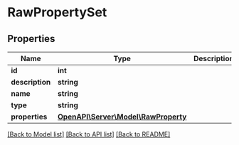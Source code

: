 # RawPropertySet

## Properties
Name | Type | Description | Notes
------------ | ------------- | ------------- | -------------
**id** | **int** |  | [readonly] 
**description** | **string** |  | [optional] 
**name** | **string** |  | [optional] 
**type** | **string** |  | [optional] 
**properties** | [**OpenAPI\Server\Model\RawProperty**](RawProperty.md) |  | 

[[Back to Model list]](../README.md#documentation-for-models) [[Back to API list]](../README.md#documentation-for-api-endpoints) [[Back to README]](../README.md)


